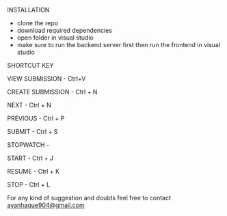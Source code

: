 INSTALLATION
* clone the repo
* download required dependencies
* open folder in visual studio
* make sure to run the backend server first then run the frontend in visual studio


SHORTCUT KEY 

VIEW SUBMISSION - Ctrl+V

CREATE SUBMISSION - Ctrl + N

NEXT - Ctrl + N

PREVIOUS - Ctrl + P

SUBMIT - Ctrl + S



STOPWATCH -  

START - Ctrl + J

RESUME - Ctrl + K

STOP -  Ctrl + L



For any kind of suggestion and doubts feel free to contact ayanhaque904@gmail.com
